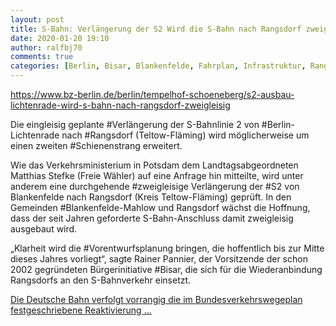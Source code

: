 ```yaml
---
layout: post
title: S-Bahn: Verlängerung der S2 Wird die S-Bahn nach Rangsdorf zweigleisig?, aus BZ Berlin
date: 2020-01-20 19:10
author: ralfbj70
comments: true
categories: [Berlin, Bisar, Blankenfelde, Fahrplan, Infrastruktur, Rangsdorf, S-Bahn, S2, Schienenstrang, Verlängerung, Vorentwurfsplanung, zweigleisige]
---
```

https://www.bz-berlin.de/berlin/tempelhof-schoeneberg/s2-ausbau-lichtenrade-wird-s-bahn-nach-rangsdorf-zweigleisig

Die eingleisig geplante #Verlängerung der S-Bahnlinie 2 von #Berlin-Lichtenrade nach #Rangsdorf (Teltow-Fläming) wird möglicherweise um einen zweiten #Schienenstrang erweitert.

Wie das Verkehrsministerium in Potsdam dem Landtagsabgeordneten Matthias Stefke (Freie Wähler) auf eine Anfrage hin mitteilte, wird unter anderem eine durchgehende #zweigleisige Verlängerung der #S2 von Blankenfelde nach Rangsdorf (Kreis Teltow-Fläming) geprüft. In den Gemeinden #Blankenfelde-Mahlow und Rangsdorf wächst die Hoffnung, dass der seit Jahren geforderte S-Bahn-Anschluss damit zweigleisig ausgebaut wird.

„Klarheit wird die #Vorentwurfsplanung bringen, die hoffentlich bis zur Mitte dieses Jahres vorliegt“, sagte Rainer Pannier, der Vorsitzende der schon 2002 gegründeten Bürgerinitiative #Bisar, die sich für die Wiederanbindung Rangsdorfs an den S-Bahnverkehr einsetzt.

<a href="https://www.bz-berlin.de/berlin/tempelhof-schoeneberg/s2-ausbau-lichtenrade-wird-s-bahn-nach-rangsdorf-zweigleisig">Die Deutsche Bahn verfolgt vorrangig die im Bundesverkehrswegeplan festgeschriebene Reaktivierung ...</a>
